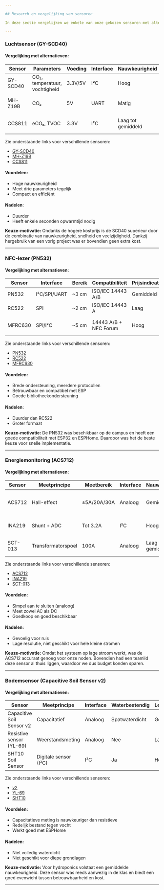 ```yaml
---

## Research en vergelijking van sensoren

In deze sectie vergelijken we enkele van onze gekozen sensoren met alternatieve opties, op basis van nauwkeurigheid, prijs, beschikbaarheid, duurzaamheid en gebruiksgemak. Op basis van deze vergelijkingen motiveren we ook telkens onze keuze.

---
```


### Luchtsensor (GY-SCD40)

#### Vergelijking met alternatieven:

| Sensor         | Parameters                   | Voeding | Interface | Nauwkeurigheid | Prijsindicatie | Opmerkingen |
|----------------|------------------------------|---------|-----------|----------------|----------------|-------------|
| GY-SCD40       | CO₂, temperatuur, vochtigheid| 3.3V/5V | I²C       | Hoog           | Hoog           | Compact, snel, nauwkeurig |
| MH-Z19B        | CO₂                          | 5V      | UART      | Matig          | Gemiddeld      | Alleen CO₂, trager, minder stabiel |
| CCS811         | eCO₂, TVOC                   | 3.3V    | I²C       | Laag tot gemiddeld | Laag        | Indirecte CO₂, inferieur aan GY-SCD40 |

Zie onderstaande links voor verschillende sensoren:
- [GY-SCD40](https://www.tinytronics.nl/nl/sensoren/lucht/vochtigheid/gy-scd40-module-co2-luchtvochtigheid-en-temperatuursensor-i2c)
- [MH-Z19B](https://www.tinytronics.nl/nl/winsen-mh-z19b-co2-sensor-met-kabel)
- [CCS811](https://www.adafruit.com/product/3566)

#### Voordelen:
- Hoge nauwkeurigheid  
- Meet drie parameters tegelijk  
- Compact en efficiënt  

#### Nadelen:
- Duurder  
- Heeft enkele seconden opwarmtijd nodig  

**Keuze-motivatie:** Ondanks de hogere kostprijs is de SCD40 superieur door de combinatie van nauwkeurigheid, snelheid en veelzijdigheid. Dankzij hergebruik van een vorig project was er bovendien geen extra kost.

---

### NFC-lezer (PN532)

#### Vergelijking met alternatieven:

| Sensor         | Interface     | Bereik | Compatibiliteit       | Prijsindicatie | Opmerkingen |
|----------------|---------------|--------|------------------------|----------------|-------------|
| PN532          | I²C/SPI/UART  | ~3 cm  | ISO/IEC 14443 A/B      | Gemiddeld       | Veelgebruikt, goede bibliotheekondersteuning |
| RC522          | SPI           | ~2 cm  | ISO/IEC 14443 A        | Laag            | Korter bereik, minder robuust |
| MFRC630        | SPI/I²C       | ~5 cm  | 14443 A/B + NFC Forum  | Hoog            | Sneller en flexibeler, maar duurder en minder ingeburgerd |

Zie onderstaande links voor verschillende sensoren:
- [PN532](https://www.tinytronics.nl/en/communication-and-signals/wireless/rfid/rfid-nfc-kit-pn532-with-s50-card-and-s50-key-tag)
- [RC522](https://www.tinytronics.nl/nl/communicatie-en-signalen/draadloos/rfid/rfid-kit-mfrc522-s50-mifare-met-kaart-en-key-tag)
- [MFRC630](https://gr.mouser.com/c/semiconductors/wireless-rf-integrated-circuits/nfc-rfid-tags-transponders/?m=NXP&series=MFRC630)
  
#### Voordelen:
- Brede ondersteuning, meerdere protocollen  
- Betrouwbaar en compatibel met ESP  
- Goede bibliotheekondersteuning  

#### Nadelen:
- Duurder dan RC522  
- Groter formaat  

**Keuze-motivatie:** De PN532 was beschikbaar op de campus en heeft een goede compatibiliteit met ESP32 en ESPHome. Daardoor was het de beste keuze voor snelle implementatie.

---

### Energiemonitoring (ACS712)

#### Vergelijking met alternatieven:

| Sensor         | Meetprincipe     | Meetbereik | Interface | Nauwkeurigheid | Prijsindicatie | Opmerkingen |
|----------------|------------------|------------|-----------|----------------|----------------|-------------|
| ACS712         | Hall-effect       | ±5A/20A/30A| Analoog   | Gemiddeld       | Laag           | Beperkte resolutie, gevoelig aan ruis |
| INA219         | Shunt + ADC       | Tot 3.2A   | I²C       | Hoog            | Gemiddeld      | Beter voor lage stromen, nauwkeuriger |
| SCT-013        | Transformatorspoel| 100A       | Analoog   | Laag tot gemiddeld | Laag        | Alleen AC, extra burden resistor nodig |

Zie onderstaande links voor verschillende sensoren:
- [ACS712](https://www.tinytronics.nl/nl/sensoren/stroom-spanning/acs712-stroomsensor-module-20a)
- [INA219](https://www.tinytronics.nl/en/sensors/current-voltage/ina219-i2c-dc-current-and-voltage-meter-3.2a-module)
- [SCT-013](https://www.tinytronics.nl/nl/sensoren/stroom-spanning/ac-stroom-sensor-sct013-030-30a)

#### Voordelen:
- Simpel aan te sluiten (analoog)  
- Meet zowel AC als DC  
- Goedkoop en goed beschikbaar  

#### Nadelen:
- Gevoelig voor ruis  
- Lage resolutie, niet geschikt voor hele kleine stromen  

**Keuze-motivatie:** Omdat het systeem op lage stroom werkt, was de ACS712 accuraat genoeg voor onze noden. Bovendien had een teamlid deze sensor al thuis liggen, waardoor we dus budget konden sparen.

---

### Bodemsensor (Capacitive Soil Sensor v2)

#### Vergelijking met alternatieven:

| Sensor                    | Meetprincipe         | Interface | Waterbestendig | Levensduur | Prijsindicatie | Opmerkingen |
|---------------------------|----------------------|-----------|----------------|------------|----------------|-------------|
| Capacitive Soil Sensor v2 | Capacitatief         | Analoog   | Spatwaterdicht | Gemiddeld  | Laag            | Goede optie voor hydroponics |
| Resistive sensor (YL-69)  | Weerstandsmeting     | Analoog   | Nee            | Laag       | Zeer laag       | Roest snel, onnauwkeurig |
| SHT10 Soil Sensor         | Digitale sensor (I²C)| I²C       | Ja             | Hoog       | Hoog            | Professionele kwaliteit, duur |

Zie onderstaande links voor verschillende sensoren:
- [v2](https://www.tinytronics.nl/en/sensors/liquid/capacitive-soil-moisture-sensor-module-with-cable)
- [YL-69](https://nl.aliexpress.com/item/1005004305871722.html)
- [SHT10](https://www.gotron.be/soil-temperature-moisture-sensor.html)


#### Voordelen:
- Capacitatieve meting is nauwkeuriger dan resistieve  
- Redelijk bestand tegen vocht  
- Werkt goed met ESPHome  

#### Nadelen:
- Niet volledig waterdicht  
- Niet geschikt voor diepe grondlagen  

**Keuze-motivatie:** Voor hydroponics volstaat een gemiddelde nauwkeurigheid. Deze sensor was reeds aanwezig in de klas en biedt een goed evenwicht tussen betrouwbaarheid en kost.

---
